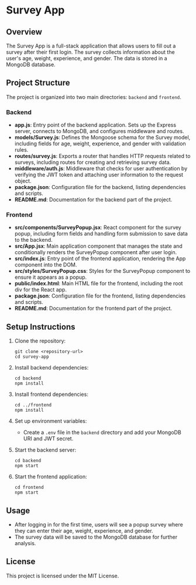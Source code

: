 # Survey App

## Overview
The Survey App is a full-stack application that allows users to fill out a survey after their first login. The survey collects information about the user's age, weight, experience, and gender. The data is stored in a MongoDB database.

## Project Structure
The project is organized into two main directories: `backend` and `frontend`.

### Backend
- **app.js**: Entry point of the backend application. Sets up the Express server, connects to MongoDB, and configures middleware and routes.
- **models/Survey.js**: Defines the Mongoose schema for the Survey model, including fields for age, weight, experience, and gender with validation rules.
- **routes/survey.js**: Exports a router that handles HTTP requests related to surveys, including routes for creating and retrieving survey data.
- **middleware/auth.js**: Middleware that checks for user authentication by verifying the JWT token and attaching user information to the request object.
- **package.json**: Configuration file for the backend, listing dependencies and scripts.
- **README.md**: Documentation for the backend part of the project.

### Frontend
- **src/components/SurveyPopup.jsx**: React component for the survey popup, including form fields and handling form submission to save data to the backend.
- **src/App.jsx**: Main application component that manages the state and conditionally renders the SurveyPopup component after user login.
- **src/index.js**: Entry point of the frontend application, rendering the App component into the DOM.
- **src/styles/SurveyPopup.css**: Styles for the SurveyPopup component to ensure it appears as a popup.
- **public/index.html**: Main HTML file for the frontend, including the root div for the React app.
- **package.json**: Configuration file for the frontend, listing dependencies and scripts.
- **README.md**: Documentation for the frontend part of the project.

## Setup Instructions
1. Clone the repository:
   ```
   git clone <repository-url>
   cd survey-app
   ```

2. Install backend dependencies:
   ```
   cd backend
   npm install
   ```

3. Install frontend dependencies:
   ```
   cd ../frontend
   npm install
   ```

4. Set up environment variables:
   - Create a `.env` file in the `backend` directory and add your MongoDB URI and JWT secret.

5. Start the backend server:
   ```
   cd backend
   npm start
   ```

6. Start the frontend application:
   ```
   cd frontend
   npm start
   ```

## Usage
- After logging in for the first time, users will see a popup survey where they can enter their age, weight, experience, and gender.
- The survey data will be saved to the MongoDB database for further analysis.

## License
This project is licensed under the MIT License.